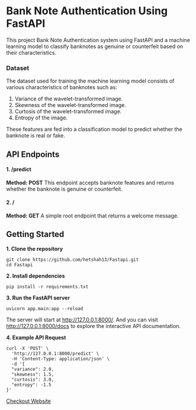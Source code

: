 # Bank Note Authentication Using FastAPI

This project Bank Note Authentication system using FastAPI and a machine learning model to classify banknotes as genuine or counterfeit based on their characteristics.

### Dataset
The dataset used for training the machine learning model consists of various characteristics of banknotes such as:

1. Variance of the wavelet-transformed image.
2. Skewness of the wavelet-transformed image.
3. Curtosis of the wavelet-transformed image.
4. Entropy of the image.

These features are fed into a classification model to predict whether the banknote is real or fake.

## API Endpoints

#### 1. /predict
**Method: POST**
  This endpoint accepts banknote features and returns whether the banknote is genuine or counterfeit.

#### 2. /
**Method: GET**
  A simple root endpoint that returns a welcome message.


## Getting Started

**1. Clone the repository**
 ```
 git clone https://github.com/hetshah13/Fastapi.git
 cd Fastapi
```
 
**2. Install dependencies**
  ```
  pip install -r requirements.txt
```

**3. Run the FastAPI server**
```
uvicorn app.main:app --reload
```
The server will start at http://127.0.0.1:8000/. And you can visit http://127.0.0.1:8000/docs to explore the interactive API documentation.


**4. Example API Request**
```
curl -X 'POST' \
  'http://127.0.0.1:8000/predict' \
  -H 'Content-Type: application/json' \
  -d '{
  "variance": 2.0,
  "skewness": 1.5,
  "curtosis": 3.0,
  "entropy": -1.5
}'
```
  


[Checkout Website](https://fastapi-niedaqrjy-het-shahs-projects-42ee3146.vercel.app)
